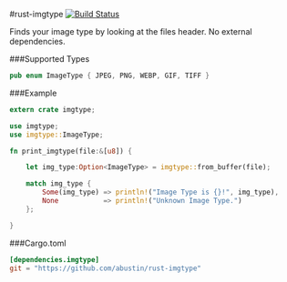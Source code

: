 #rust-imgtype [![Build Status](https://travis-ci.org/abustin/rust-imgtype.svg?branch=master)](https://travis-ci.org/abustin/rust-imgtype)

Finds your image type by looking at the files header.  No external dependencies.

###Supported Types
```rust
pub enum ImageType { JPEG, PNG, WEBP, GIF, TIFF }
```

###Example
```rust
extern crate imgtype;

use imgtype;
use imgtype::ImageType;

fn print_imgtype(file:&[u8]) {

    let img_type:Option<ImageType> = imgtype::from_buffer(file);

    match img_type {
        Some(img_type) => println!("Image Type is {}!", img_type),
        None           => println!("Unknown Image Type.")
    };

}
```

###Cargo.toml

```toml
[dependencies.imgtype]
git = "https://github.com/abustin/rust-imgtype"
```